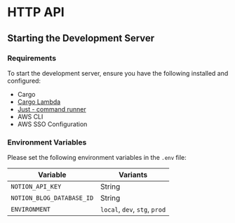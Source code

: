 # HTTP API

## Starting the Development Server

### Requirements

To start the development server, ensure you have the following installed and configured:

- Cargo
- [Cargo Lambda](https://www.cargo-lambda.info/)
- [Just - command runner](https://github.com/casey/just)
- AWS CLI
- AWS SSO Configuration

### Environment Variables

Please set the following environment variables in the `.env` file:

| Variable                  | Variants                      |
| ------------------------- | ----------------------------- |
| `NOTION_API_KEY`          | String                        |
| `NOTION_BLOG_DATABASE_ID` | String                        |
| `ENVIRONMENT`             | `local`, `dev`, `stg`, `prod` |
